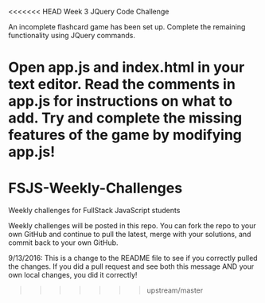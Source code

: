 <<<<<<< HEAD
Week 3 JQuery Code Challenge

An incomplete flashcard game has been set up.  Complete the remaining functionality using JQuery commands.

Open app.js and index.html in your text editor.  Read the comments in app.js for instructions on what to add.  Try and complete the missing features of the game by modifying app.js!
=======
# FSJS-Weekly-Challenges
Weekly challenges for FullStack JavaScript students

Weekly challenges will be posted in this repo.  You can fork the repo to your own GitHub and continue to pull the latest, merge with your solutions, and commit back to your own GitHub.  

9/13/2016: This is a change to the README file to see if you correctly pulled the changes.  If you did a pull request and see both this message AND your own local changes, you did it correctly!
>>>>>>> upstream/master
